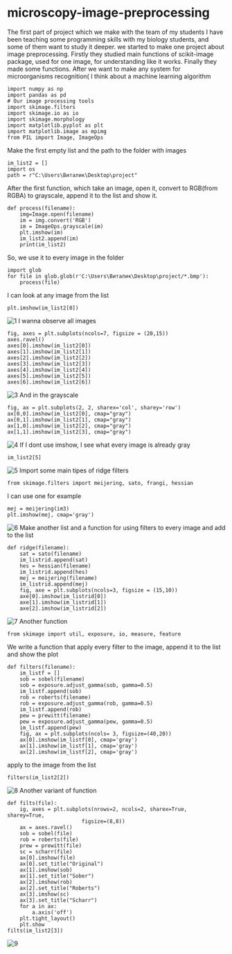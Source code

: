 # microscopy-image-preprocessing
The first part of project which we make with the team of my students
I have been teaching some programming skills with my biology students, and some of them want to study it deeper.
we started to make one project about image preprocessing. Firstly they studied main functions of scikit-image package,
used for one image, for understanding like it works. Finally they made some functions. After we want to make any system for
microorganisms recognition( I think about a machine learning algorithm 
```
import numpy as np
import pandas as pd
# Our image processing tools
import skimage.filters
import skimage.io as io
import skimage.morphology
import matplotlib.pyplot as plt
import matplotlib.image as mpimg
from PIL import Image, ImageOps
```
Make the first empty list and the path to the folder with images
```
im_list2 = []
import os
path = r"C:\Users\Виталик\Desktop\project"
```
After the first function, which take an image, open it, convert to RGB(from RGBA)
to grayscale, append it to the list and show it. 
```
def process(filename):
    img=Image.open(filename)
    im = img.convert('RGB')
    im = ImageOps.grayscale(im)
    plt.imshow(im)
    im_list2.append(im)
    print(im_list2)
```
So, we use it to every image in the folder
```
import glob
for file in glob.glob(r'C:\Users\Виталик\Desktop\project/*.bmp'):
    process(file)
```    
I can look at any image from the list
```
plt.imshow(im_list2[0])
```
![1](https://user-images.githubusercontent.com/90727271/181111954-4bf08973-195c-423f-a20e-513af596ff55.png)
I wanna observe all images 
```
fig, axes = plt.subplots(ncols=7, figsize = (20,15))
axes.ravel()
axes[0].imshow(im_list2[0])
axes[1].imshow(im_list2[1])
axes[2].imshow(im_list2[2])
axes[3].imshow(im_list2[3])
axes[4].imshow(im_list2[4])
axes[5].imshow(im_list2[5])
axes[6].imshow(im_list2[6])
```
![3](https://user-images.githubusercontent.com/90727271/181113328-3e6afaed-2650-41cb-979b-3d5d57a51aa8.png)
And in the grayscale
```
fig, ax = plt.subplots(2, 2, sharex='col', sharey='row')
ax[0,0].imshow(im_list2[0], cmap="gray")
ax[0,1].imshow(im_list2[1], cmap="gray")
ax[1,0].imshow(im_list2[2], cmap="gray")
ax[1,1].imshow(im_list2[3], cmap="gray")
```
![4](https://user-images.githubusercontent.com/90727271/181113694-7c114076-8bfd-41af-83bc-d5538a01503a.png)
If I dont use imshow, I see what every image is already gray
```
im_list2[5]
```
![5](https://user-images.githubusercontent.com/90727271/181114219-d3a771cd-d530-49d1-b72c-94a5c10fcd71.png)
Import some main tipes of ridge filters 
```
from skimage.filters import meijering, sato, frangi, hessian
```
I can use one for example
```
mej = meijering(im3)
plt.imshow(mej, cmap='gray')
```
![6](https://user-images.githubusercontent.com/90727271/181116329-f856d6cb-08a2-404d-ab80-73097059b4c4.png)
Make another list and a function for using filters to every image and add to the list
```
def ridge(filename):
    sat = sato(filename)
    im_listrid.append(sat)
    hes = hessian(filename)
    im_listrid.append(hes)
    mej = meijering(filename)
    im_listrid.append(mej)
    fig, axe = plt.subplots(ncols=3, figsize = (15,10))
    axe[0].imshow(im_listrid[0])
    axe[1].imshow(im_listrid[1])
    axe[2].imshow(im_listrid[2])
```
![7](https://user-images.githubusercontent.com/90727271/181116755-f4115d7f-221f-4c21-91ac-3781ebdcaf1d.png)
Another function 
```
from skimage import util, exposure, io, measure, feature
```
We write a function that apply every filter to the image, append it to the list and show the plot
```
def filters(filename):
    im_listf = []
    sob = sobel(filename)
    sob = exposure.adjust_gamma(sob, gamma=0.5)
    im_listf.append(sob)
    rob = roberts(filename)
    rob = exposure.adjust_gamma(rob, gamma=0.5)
    im_listf.append(rob)
    pew = prewitt(filename)
    pew = exposure.adjust_gamma(pew, gamma=0.5)
    im_listf.append(pew)
    fig, ax = plt.subplots(ncols= 3, figsize=(40,20))
    ax[0].imshow(im_listf[0], cmap='gray')
    ax[1].imshow(im_listf[1], cmap='gray')
    ax[2].imshow(im_listf[2], cmap='gray')
```
apply to the image from the list
```
filters(im_list2[2])
```
![8](https://user-images.githubusercontent.com/90727271/181119110-bca9001d-2a24-4cad-a532-cabcd64cea74.png)
Another variant of function
```
def filts(file):
    ig, axes = plt.subplots(nrows=2, ncols=2, sharex=True, sharey=True,
                        figsize=(8,8))
    ax = axes.ravel()
    sob = sobel(file)
    rob = roberts(file)
    prew = prewitt(file)
    sc = scharr(file)
    ax[0].imshow(file)
    ax[0].set_title("Original")
    ax[1].imshow(sob)
    ax[1].set_title("Sober")
    ax[2].imshow(rob)
    ax[2].set_title("Roberts")
    ax[3].imshow(sc)
    ax[3].set_title("Scharr")
    for a in ax:
        a.axis('off')
    plt.tight_layout() 
    plt.show
filts(im_list2[3])
```
![9](https://user-images.githubusercontent.com/90727271/181119498-3549e21a-fd9a-47bb-b272-7bd6c7b13ac7.png)
 



















    
    
















































    




















    
    



























